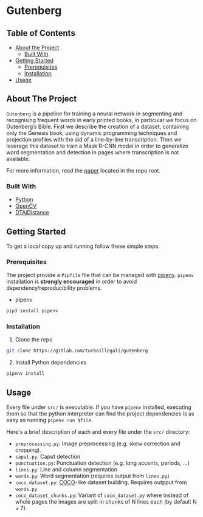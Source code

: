 # Gutenberg

## Table of Contents

* [About the Project](#about-the-project)
  * [Built With](#built-with)
* [Getting Started](#getting-started)
  * [Prerequisites](#prerequisites)
  * [Installation](#installation)
* [Usage](#usage)


## About The Project

```Gutenberg``` is a pipeline for training a neural network in segmenting and recognising frequent words in early printed books, in particular we focus on Gutenberg’s Bible.
First we describe the creation of a dataset, containing only the Genesis book, using dynamic programming techniques and projection profiles with the aid of a line-by-line transcription.
Then we leverage this dataset to train a Mask R-CNN model in order to generalize word segmentation and detection in pages where transcription is not available.

For more information, read the [paper](paper.pdf) located in the repo root.

### Built With

* [Python](https://www.python.org/)
* [OpenCV](https://opencv.org/)
* [DTAiDistance](https://github.com/wannesm/dtaidistance)



## Getting Started

To get a local copy up and running follow these simple steps.

### Prerequisites

The project provide a ```Pipfile``` file that can be managed with [pipenv](https://github.com/pypa/pipenv).
```pipenv``` installation is **strongly encouraged** in order to avoid dependency/reproducibility problems.

* pipenv
```sh
pip3 install pipenv
```

### Installation
 
1. Clone the repo
```sh
git clone https://gitlab.com/turboillegali/gutenberg
```
2. Install Python dependencies
```sh
pipenv install
```


## Usage

Every file under ```src/``` is executable. If you have ```pipenv``` installed, executing them
so that the python interpreter can find the project dependencies is as easy as running ```pipenv run $file```.

Here's a brief description of each and every file under the ```src/``` directory:

* ```preprocessing.py```: Image preprocessing (e.g. skew correction and cropping).
* ```caput.py```: Caput detection
* ```punctuation.py```: Punctuation detection (e.g. long accents, periods, ...)
* ```lines.py```: Line and column segmentation
* ```words.py```: Word segmentation (requires output from ```lines.py```)
* ```coco_dataset.py```: [COCO](http://cocodataset.org/)-like dataset building. Requires outpput from ```words.py```
* ```coco_dataset_chunks.py```: Variant of ```coco_dataset.py``` where instead of whole pages the images are split in chunks of N lines each (by default N = 7).

